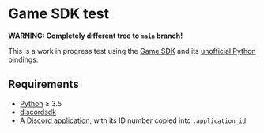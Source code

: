 Game SDK test
=============

**WARNING: Completely different tree to `main` branch!**

This is a work in progress test using the [Game SDK](https://discord.com/developers/docs/game-sdk/sdk-starter-guide) and its [unofficial Python bindings](https://github.com/LennyPhoenix/py-discord-sdk).


Requirements
------------

* [Python](https://www.python.org/) ≥ 3.5
* [discordsdk](https://pypi.org/project/discordsdk)
* A [Discord application](https://discord.com/developers/applications), with its ID number copied into `.application_id`
